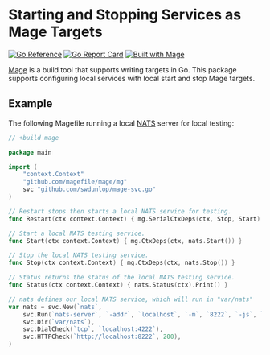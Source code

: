 # Starting and Stopping Services as Mage Targets
[![Go Reference](https://pkg.go.dev/badge/github.com/swdunlop/mage-svc.svg)](https://pkg.go.dev/github.com/swdunlop/mage-svc)
[![Go Report Card](https://goreportcard.com/badge/github.com/swdunlop/mage-svc)](https://goreportcard.com/report/github.com/swdunlop/mage-svc)
[![Built with Mage](https://magefile.org/badge.svg)](https://magefile.org)

[Mage](https://magefile.org) is a build tool that supports writing targets in Go.  This package supports configuring
local services with local start and stop Mage targets.

## Example

The following Magefile running a local [NATS](https://nats.io) server for local testing:

```go
// +build mage

package main

import (
    "context.Context"
    "github.com/magefile/mage/mg"
    svc "github.com/swdunlop/mage-svc.go"
)

// Restart stops then starts a local NATS service for testing.
func Restart(ctx context.Context) { mg.SerialCtxDeps(ctx, Stop, Start) }

// Start a local NATS testing service.
func Start(ctx context.Context) { mg.CtxDeps(ctx, nats.Start()) }

// Stop the local NATS testing service.
func Stop(ctx context.Context) { mg.CtxDeps(ctx, nats.Stop()) }

// Status returns the status of the local NATS testing service.
func Status(ctx context.Context) { nats.Status(ctx).Print() }

// nats defines our local NATS service, which will run in "var/nats"
var nats = svc.New(`nats`,
    svc.Run(`nats-server`, `-addr`, `localhost`, `-m`, `8222`, `-js`, `-sd`, `.`),
    svc.Dir(`var/nats`),
    svc.DialCheck(`tcp`, `localhost:4222`),
    svc.HTTPCheck(`http://localhost:8222`, 200),
)
```
